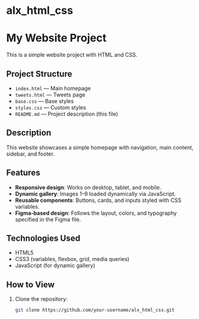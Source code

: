 # alx_html_css

# My Website Project

This is a simple website project with HTML and CSS.

## Project Structure
- `index.html` — Main homepage
- `tweets.html` — Tweets page
- `base.css` — Base styles
- `styles.css` — Custom styles
- `README.md` — Project description (this file)

## Description
This website showcases a simple homepage with navigation, main content, sidebar, and footer.

## Features

- **Responsive design**: Works on desktop, tablet, and mobile.
- **Dynamic gallery**: Images 1–9 loaded dynamically via JavaScript.
- **Reusable components**: Buttons, cards, and inputs styled with CSS variables.
- **Figma-based design**: Follows the layout, colors, and typography specified in the Figma file.

## Technologies Used

- HTML5
- CSS3 (variables, flexbox, grid, media queries)
- JavaScript (for dynamic gallery)

## How to View

1. Clone the repository:
   ```bash
   git clone https://github.com/your-username/alx_html_css.git
 